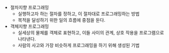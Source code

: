 - 절차지향 프로그래밍
	- 실행하고자 하는 절차를 정하고, 이 절차대로 프로그래밍하는 방법
	- 목적을 달성하기 위한 일의 흐름에 중점을 둔다.
- 객체지향 프로그래밍
	- 실세상의 물체를 객체로 표현하고, 이들 사이의 관계, 상호 작용을 프로그램으로 나타낸다.
	- 사람의 사고와 가장 비슷하게 프로그래밍을 하기 위해 생성된 기법